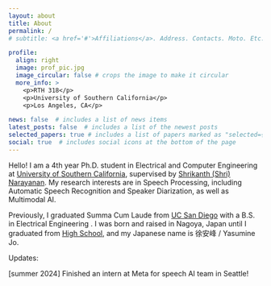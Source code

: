 ```yaml
---
layout: about
title: About
permalink: /
# subtitle: <a href='#'>Affiliations</a>. Address. Contacts. Moto. Etc.

profile:
  align: right
  image: prof_pic.jpg
  image_circular: false # crops the image to make it circular
  more_info: >
    <p>RTH 318</p>
    <p>University of Southern California</p>
    <p>Los Angeles, CA</p>

news: false  # includes a list of news items
latest_posts: false  # includes a list of the newest posts
selected_papers: true # includes a list of papers marked as "selected={true}"
social: true  # includes social icons at the bottom of the page
---
```


Hello! I am a 4th year Ph.D. student in Electrical and Computer Engineering at [University of Southern California](https://minghsiehece.usc.edu/), supervised by [Shrikanth (Shri) Narayanan](https://sail.usc.edu/people/shri.html). My research interests are in Speech Processing, including Automatic Speech Recognition and Speaker Diarization, as well as Multimodal AI. 

Previously, I graduated Summa Cum Laude from [UC San Diego](https://jacobsschool.ucsd.edu/) with a B.S. in Electrical Engineering . I was born and raised in Nagoya, Japan until I graduated from [High School](https://en.wikipedia.org/wiki/Tokai_High_School), and my Japanese name is 徐安峰 / Yasumine Jo.



Updates: 

[summer 2024] 
Finished an intern at Meta for speech AI team in Seattle!